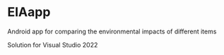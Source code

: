 # EIAapp
Android app for comparing the environmental impacts of different items

Solution for Visual Studio 2022